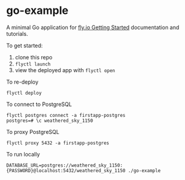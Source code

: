 # go-example

A minimal Go application for [fly.io Getting Started](https://fly.io/docs/getting-started/golang/) documentation and tutorials.

To get started:

1. clone this repo
2. `flyctl launch`
3. view the deployed app with `flyctl open`

To re-deploy

`flyctl deploy`

To connect to PostgreSQL

```
flyctl postgres connect -a firstapp-postgres
postgres=# \c weathered_sky_1150
```

To proxy PostgreSQL

`flyctl proxy 5432 -a firstapp-postgres`

To run locally

`DATABASE_URL=postgres://weathered_sky_1150:{PASSWORD}@localhost:5432/weathered_sky_1150 ./go-example `